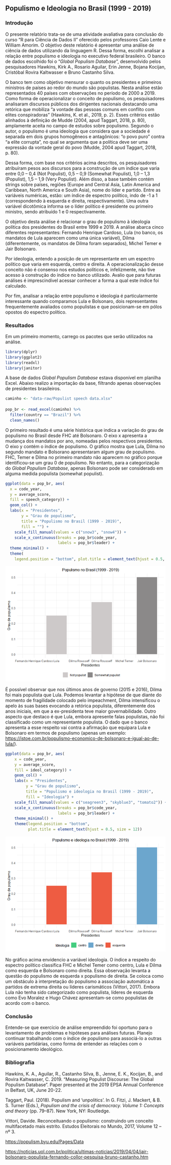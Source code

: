 
## Populismo e Ideologia no Brasil (1999 - 2019)

### Introdução

O presente relatório trata-se de uma atividade avaliativa para conclusão
do curso “R para Ciência de Dados II” oferecido pelos professores Caio
Lente e William Amorim. O objetivo deste relatório é apresentar uma
análise de ciência de dados utilizando da linguagem R. Dessa forma,
escolhi analisar a relação entre populismo e ideologia no executivo
federal brasileiro. O banco de dados escolhido foi o “*Global Populism
Database*”, desenvolvido pelos pesquisadores Hawkins, Kirk A., Rosario
Aguilar, Erin Jenne, Bojana Kocijan, Cristóbal Rovira Kaltwasser e Bruno
Castanho Silva.

O banco tem como objetivo mensurar o quanto os presidentes e primeiros
ministros de países ao redor do mundo são populistas. Nesta análise
estão representados 40 países com observações no período de 2000 a
2019. Como forma de operacionalizar o conceito de populismo, os
pesquisadores analisaram discursos públicos dos dirigentes nacionais
destacando uma retórica que mobiliza “a vontade das pessoas comuns em
conflito com elites conspiradoras” (Hawkins, K. et al., 2019, p. 2).
Esses critérios estão alinhados à definição de Mudde (2004, apud
Taggart, 2018, p. 80), amplamente aceita no campo de estudos sobre
populismo. Segundo o autor, o populismo é uma ideologia que considera
que a sociedade é separada em dois grupos homogêneos e antagônicos: “o
povo puro” contra “a elite corrupta”, no qual se argumenta que a
política deve ser uma expressão da vontade geral do povo (Mudde, 2004
apud Taggart, 2018, p. 80).

Dessa forma, com base nos critérios acima descritos, os pesquisadores
atribuíram pesos aos discursos para a construção de um índice que varia
entre 0,0 – 0,4 (Not Populist), 0,5 – 0,9 (Somewhat Populist), 1,0 – 1,3
(Populist), 1,5 – 1,9 (Very Populist). Além disso, a base também contém
strings sobre países, regiões (Europe and Central Asia, Latin America
and Caribbean, North America e South Asia), nome do líder e partido.
Entre as variáveis numéricas, estão: um índice de espectro político,
indo de -1 a 1 (correspondendo à esquerda e direita, respectivamente).
Uma outra variável dicotômica informa se o líder político é presidente
ou primeiro ministro, sendo atribuído 1 e 0 respectivamente.

O objetivo desta análise é relacionar o grau de populismo à ideologia
política dos presidentes do Brasil entre 1999 e 2019. A análise abarca
cinco diferentes representantes: Fernando Henrique Cardoso, Lula (no
banco, os mandatos de Lula aparecem como uma única variável), Dilma
(diferentemente, os mandatos de Dilma foram separados), Michel Temer e
Jair Bolsonaro.

Por ideologia, entendo a posição de um representante em um espectro
político que varia em esquerda, centro e direita. A operacionalização
desse conceito não é consenso nos estudos políticos e, infelizmente, não
tive acesso à construção do índice no banco utilizado. Avalio que para
futuras análises é imprescindível acessar conhecer a forma a qual este
índice foi calculado.

Por fim, analisar a relação entre populismo e ideologia é
particularmente interessante quando comparamos Lula e Bolsonaro, dois
representantes frequentemente avaliados como populistas e que
posicionam-se em pólos opostos do espectro político.

### Resultados

Em um primeiro momento, carrego os pacotes que serão utilizados na
análise.

``` r
library(dplyr)
library(ggplot2)
library(readxl)
library(janitor)
```

A base de dados *Global Populism Database* estava disponível em planilha
Excel. Abaixo realizo a importação da base, filtrando apenas observações
de presidentes brasileiros.

``` r
caminho <- "data-raw/Populist speech data.xlsx"

pop_br <- read_excel(caminho) %>%
  filter(country == "Brazil") %>%
  clean_names()
```

O primeiro resultado é uma série histórica que indica a variação do grau
de populismo no Brasil desde FHC até Bolsonaro. O eixo x apresenta a
mudança dos mandatos por ano, nomeadas pelos respectivos presidentes. O
eixo y contém o índice de populismo. O gráfico mostra que Lula, Dilma no
segundo mandato e Bolsorano apresentaram algum grau de populismo. FHC,
Temer e Dilma no primeiro mandato não aparecem no gráfico porque
identificou-se um grau 0 de populismo. No entanto, para a categorização
do *Global Populism Database*, apenas Bolsonaro pode ser considerado em
alguma medida populista (somewhat populist).

``` r
ggplot(data = pop_br, aes(
  x = code_year,
  y = average_score,
  fill = speech_category)) +
  geom_col() +
  labs(x = "Presidentes",
       y = "Grau de populismo",
       title = "Populismo no Brasil (1999 - 2019)",
       fill = "") +
    scale_fill_manual(values = c("snow3", "snow4")) +
    scale_x_continuous(breaks = pop_br$code_year,
                       labels = pop_br$leader) +
  theme_minimal() +
  theme(
    legend.position = "bottom", plot.title = element_text(hjust = 0.5, size = 12))
```

![](README_files/figure-gfm/unnamed-chunk-3-1.png)<!-- -->

É possível observar que nos últimos anos de governo (2015 e 2016), Dilma
foi mais populista que Lula. Podemos levantar a hipótese de que diante
do momento de fragilidade colocado pelo impeachment, Dilma intensificou
o apelo às suas bases evocando a retórica populista, diferentemente dos
anos iniciais, em que a ex-presidenta teve maior governabilidade. Outro
aspecto que destaco é que Lula, embora apresente falas populistas, não
foi classificado como um representante populista. O dado que o banco
apresenta a esse respeito vai contra a afirmação que equipara Lula e
Bolsonaro em termos de populismo (apenas um exemplo:
<https://istoe.com.br/populismo-economico-de-bolsonaro-e-igual-ao-de-lula/>).

``` r
ggplot(data = pop_br, aes(
    x = code_year,
    y = average_score,
    fill = ideol_category)) +
    geom_col() +
    labs(x = "Presidentes",
         y = "Grau de populismo",
         title = "Populismo e ideologia no Brasil (1999 - 2019)",
         fill = "Ideologia") +
    scale_fill_manual(values = c("seagreen3", "skyblue3", "tomato2")) +
    scale_x_continuous(breaks = pop_br$code_year,
                       labels = pop_br$leader) +
    theme_minimal() +
    theme(legend.position = "bottom",
          plot.title = element_text(hjust = 0.5, size = 12))
```

![](README_files/figure-gfm/unnamed-chunk-4-1.png)<!-- -->

No gráfico acima envidencio a variável ideologia. O índice a respeito do
espectro político classifica FHC e Michel Temer como centro, Lula e
Dilma como esquerda e Bolsonaro como direita. Essa observação levanta a
questão do populismo de esquerda x populismo de direita. Se coloca como
um obstáculo à interpretação do populismo a associação automática a
partidos de extrema direita ou líderes carismáticos (Vittori, 2017).
Embora Lula não tenha sido categorizado como populista, líderes de
esquerda como Evo Moralez e Hugo Chávez apresentam-se como populistas de
acordo com o banco.

### Conclusão

Entende-se que exercício de análise empreendido foi oportuno para o
levantamento de problemas e hipóteses para análises futuras. Planejo
continuar trabalhando com o índice de populismo para associá-lo a outras
variáveis partidárias, como forma de entender as relações com o
posicionamento ideológico.

### Bibliografia

Hawkins, K. A., Aguilar, R., Castanho Silva, B., Jenne, E. K., Kocijan,
B., and Rovira Kaltwasser, C. 2019. “Measuring Populist Discourse: The
Global Populism Database”. Paper presented at the 2019 EPSA Annual
Conference in Belfast, UK, June 20-22.

Taggart, Paul. (2018). Populism and ‘unpolitics’. In G. Fitzi, J.
Mackert, & B. S. Turner (Eds.), *Populism and the crisis of democracy.
Volume 1: Concepts and theory* (pp. 79–87). New York, NY: Routledge.

Vittori, Davide. Reconceituando o populismo: construindo um conceito
multifacetado mais estrito. Estudos Eleitorais no Mundo, 2017, Volume 12
– nº 3.

<https://populism.byu.edu/Pages/Data>

<https://noticias.uol.com.br/politica/ultimas-noticias/2019/04/04/jair-bolsonaro-populista-fernando-collor-pesquisa-bruno-castanho.htm>
